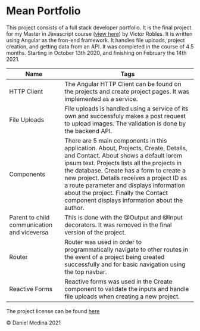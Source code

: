 # Mean Portfolio

This project consists of a full stack developer portfolio. It is the final project for my Master in Javascript course ([view here](https://www.udemy.com/course/master-en-javascript-aprender-js-jquery-angular-nodejs-y-mas/)) by Victor Robles. It is written using Angular as the fron-end framework. It handles file uploads, project creation, and getting data from an API. It was completed in the course of 4.5 months. Starting in October 13th 2020, and finishing on February the 14th 2021.

|Name                                       |Tags                                                                                                                                                                                                                                                                                                                                                                                                   |
|-------------------------------------------|-------------------------------------------------------------------------------------------------------------------------------------------------------------------------------------------------------------------------------------------------------------------------------------------------------------------------------------------------------------------------------------------------------|
|HTTP Client                                |The Angular HTTP Client can be found on the projects and create project pages. It was implemented as a service.                                                                                                                                                                                                                                                                                        |
|File Uploads                               |File uploads is handled using a service of its own and successfuly makes a post request to upload images. The validation is done by the backend API.                                                                                                                                                                                                                                                   |
|Components                                 |There are 5 main components in this application. About, Projects, Create, Details, and Contact. About shows a default lorem ipsum text. Projects lists all the projects in the database. Create has a form to create a new project. Details receives a project ID as a route parameter and displays information about the project. Finally the Contact component displays information about the author.|
|Parent to child communication and viceversa|This is done with the @Output and @Input decorators. It was removed in the final version of the project.                                                                                                                                                                                                                                                                                               |
|Router                                     |Router was used in order to programmatically navigate to other routes in the event of a project being created successfully and for basic navigation using the top navbar.                                                                                                                                                                                                                              |
|Reactive Forms                             |Reactive forms was used in the Create component to validate the inputs and handle file uploads when creating a new project.                                                                                                                                                                                                                                                                            |


The project license can be found [here](https://github.com/dnrm/mean-portfolio/blob/master/LICENSE)

©  Daniel Medina 2021
